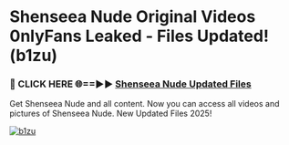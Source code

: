 # Shenseea Nude Original Videos 0nlyFans Leaked - Files Updated! (b1zu)

<h3>🔴 CLICK HERE 🌐==►► <a href="https://tinyurl.com/yrmya6cz" rel="nofollow">Shenseea Nude Updated Files</a></h3>

Get Shenseea Nude and all content. Now you can access all videos and pictures of Shenseea Nude. New Updated Files 2025!

[![b1zu](https://i.imgur.com/FMdXYCs.gif)](https://tinyurl.com/yrmya6cz)
